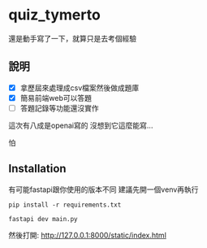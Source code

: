 # quiz_tymerto
還是動手寫了一下，就算只是去考個經驗

## 說明

- [x] 拿歷屆來處理成csv檔案然後做成題庫
- [x] 簡易前端web可以答題
- [ ] 答題記錄等功能還沒實作

這次有八成是openai寫的 沒想到它這麼能寫...

怕



## Installation

有可能fastapi跟你使用的版本不同
建議先開一個venv再執行

```
pip install -r requirements.txt
```

```
fastapi dev main.py
```

然後打開:
http://127.0.0.1:8000/static/index.html
